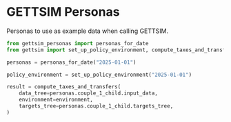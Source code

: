 # GETTSIM Personas

Personas to use as example data when calling GETTSIM.

```python
from gettsim_personas import personas_for_date
from gettsim import set_up_policy_environment, compute_taxes_and_transfers

personas = personas_for_date("2025-01-01")

policy_environment = set_up_policy_environment("2025-01-01")

result = compute_taxes_and_transfers(
    data_tree=personas.couple_1_child.input_data,
    environment=environment,
    targets_tree=personas.couple_1_child.targets_tree,
)
```
